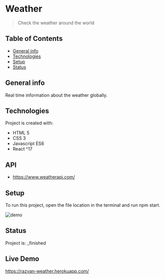# Weather
> Check the weather around the world

## Table of Contents
* [General info](#general-info)
* [Technologies](#technologies)
* [Setup](#setup)
* [Status](#status)

## General info
Real time information about the weather globally.
	
## Technologies
Project is created with:
* HTML 5
* CSS 3
* Javascript ES6
* React ^17

## API
* https://www.weatherapi.com/

## Setup
To run this project, open the file location in the terminal and run npm start.

![demo](/demo/weather.gif)

## Status
Project is:  _finished

## Live Demo

https://razvan-weather.herokuapp.com/
